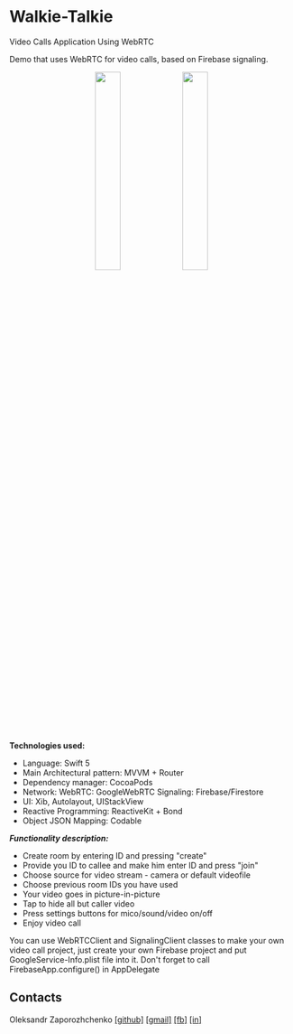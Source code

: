 # Walkie-Talkie

Video Calls Application Using WebRTC

Demo that uses WebRTC for video calls, based on Firebase signaling. 

<p align="center">
 <img src="https://user-images.githubusercontent.com/7135226/82156823-ccbb2a80-98a7-11ea-8c33-64f8e2a2ae77.png" width="30%">
 <img src="https://user-images.githubusercontent.com/7135226/82156829-dcd30a00-98a7-11ea-86ae-42db1f4a03ef.png" width="30%">
 </p>
 
 
**Technologies used:**

 - Language: Swift 5
 - Main Architectural pattern: MVVM + Router 
 - Dependency manager: CocoaPods 
 - Network:
      WebRTC: GoogleWebRTC
      Signaling: Firebase/Firestore
 - UI: Xib, Autolayout, UIStackView
 - Reactive Programming: ReactiveKit + Bond
 - Object JSON Mapping: Codable


***Functionality description:***
- Create room by entering ID and pressing "create"
- Provide you ID to callee and make him enter ID and press "join"
- Choose source for video stream - camera or default videofile
- Choose previous room IDs you have used
- Your video goes in picture-in-picture
- Tap to hide all but caller video
- Press settings buttons for mico/sound/video on/off
- Enjoy video call 


You can use WebRTCClient and SignalingClient classes to make your own video call project, just create your own Firebase project and put GoogleService-Info.plist file into it.
Don't forget to call FirebaseApp.configure() in AppDelegate


## Contacts

Oleksandr Zaporozhchenko
[[github]](https://github.com/Maxatma)  [[gmail]](mailto:maxatma.ids@gmail.com)  [[fb]](https://www.facebook.com/profile.php?id=100008291260780)  [[in]](https://www.linkedin.com/in/maxatma/)
